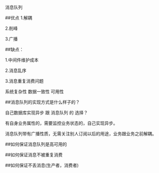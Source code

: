 
消息队列

##优点
1.解耦

2.削峰

3.广播


##缺点：

1.中间件维护成本

2.消息乱序

3.消息重复消费问题


系统复杂性
数据一致性
可用性


##消息队列的实现方式是什么样子的？


自己数据库实现异步  跟 消息队列 的 选择？

有自身业务属性的，需要监控业务状态的，自己实现异步。

消息队列带有广播性质，无需关注别人订阅以后的用途，业务跟业务之前解耦。


##如何保证消息队列是高可用的

##如何保证消息不被重复消费

##如何保证不丢消息(生产者，消费者)